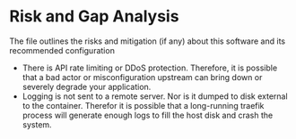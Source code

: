 # Risk and Gap Analysis

The file outlines the risks and mitigation (if any) about this
software and its recommended configuration

  * There is API rate limiting or DDoS protection. Therefore, it is possible 
    that a bad actor or misconfiguration upstream can bring down or severely
    degrade your application.
  * Logging is not sent to a remote server. Nor is it dumped to disk external
    to the container. Therefor it is possible that a long-running traefik
    process will generate enough logs to fill the host disk and crash
    the system. 